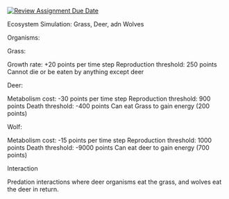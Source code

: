[![Review Assignment Due Date](https://classroom.github.com/assets/deadline-readme-button-22041afd0340ce965d47ae6ef1cefeee28c7c493a6346c4f15d667ab976d596c.svg)](https://classroom.github.com/a/-GCLf3vW)

Ecosystem Simulation: Grass, Deer, adn Wolves

Organisms:

Grass:

Growth rate: +20 points per time step
Reproduction threshold: 250 points
Cannot die or be eaten by anything except deer

Deer:

Metabolism cost: -30 points per time step
Reproduction threshold: 900 points
Death threshold: -400 points
Can eat Grass to gain energy (200 points)

Wolf:

Metabolism cost: -15 points per time step
Reproduction threshold: 1000 points
Death threshold: -9000 points
Can eat deer to gain energy (700 points)

Interaction

Predation interactions where deer organisms eat the grass, and wolves eat the deer in return.

